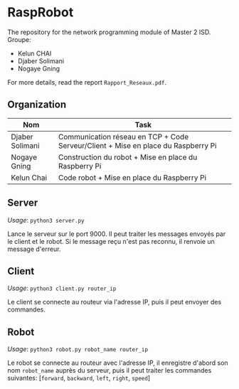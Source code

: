 # RaspRobot
The repository for the network programming module of Master 2 ISD. 
Groupe: 
* Kelun CHAI
* Djaber Solimani
* Nogaye Gning

For more details, read the report `Rapport_Reseaux.pdf`.

## Organization
| Nom | Task |
| ---- | ---- |
| Djaber Solimani | Communication réseau en TCP + Code Serveur/Client + Mise en place du Raspberry Pi|
| Nogaye Gning | Construction du robot + Mise en place du Raspberry Pi |
| Kelun Chai | Code robot + Mise en place du Raspberry Pi |

## Server
*Usage*: `python3 server.py`

Lance le serveur sur le port 9000. Il peut traiter les messages envoyés par le client et le robot. Si le 
message reçu n'est pas reconnu, il renvoie un message d'erreur.
## Client
*Usage*: `python3 client.py router_ip`

Le client se connecte au routeur via l'adresse IP, puis il peut envoyer des commandes.
## Robot
*Usage*: `python3 robot.py robot_name router_ip`

Le robot se connecte au routeur avec l'adresse IP, il enregistre d'abord son nom `robot_name` auprès du serveur,
puis il peut traiter les commandes suivantes: [`forward`, `backward`, `left`, `right`, `speed`]
